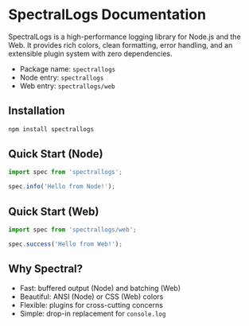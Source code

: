 # SpectralLogs Documentation

SpectralLogs is a high-performance logging library for Node.js and the Web. It provides rich colors, clean formatting, error handling, and an extensible plugin system with zero dependencies.

- Package name: `spectrallogs`
- Node entry: `spectrallogs`
- Web entry: `spectrallogs/web`

## Installation

```bash
npm install spectrallogs
```

## Quick Start (Node)

```ts
import spec from 'spectrallogs';

spec.info('Hello from Node!');
```

## Quick Start (Web)

```ts
import spec from 'spectrallogs/web';

spec.success('Hello from Web!');
```

## Why Spectral?

- Fast: buffered output (Node) and batching (Web)
- Beautiful: ANSI (Node) or CSS (Web) colors
- Flexible: plugins for cross-cutting concerns
- Simple: drop-in replacement for `console.log`
